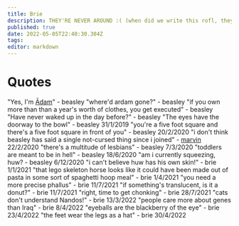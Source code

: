 ```yaml
---
title: Brie
description: THEY'RE NEVER AROUND :( (when did we write this rofl, they're always around)
published: true
date: 2022-05-05T22:40:30.304Z
tags: 
editor: markdown
---
```


# Quotes
"Yes, I'm [Ādam](azalima)" - beasley
"where'd ardam gone?" - beasley
"if you own more than than a year's worth of clothes, you get executed" - beasley
"Have never waked up in the day before?" - beasley
"The eyes have the doorway to the bowl" - beasley 31/1/2019
"you're a five foot square and there's a five foot square in front of you" - beasley 20/2/2020
"i don't think beasley has said a single not-cursed thing since i joined" - [marvin](marvin) 22/2/2020
"there's a multitude of lesbians" - beasley 7/3/2020
"toddlers are meant to be in hell" - beasley 18/6/2020
"am i currently squeezing, huw? - beasley 6/12/2020
"i can't believe huw has his own skin!" - brie 1/1/2021
"that lego skeleton horse looks like it could have been made out of pasta in some sort of spaghetti hoop meal" - brie 1/4/2021
"you need a more precise phallus" - brie 11/7/2021
"if something's translucent, is it a donut?" - brie 11/7/2021
"right, time to get chonking" - brie 28/7/2021
"cats don't understand Nandos!" - brie 13/3/2022
"people care more about genes than Iraq" - brie 8/4/2022
"eyeballs are the blackberry of the eye" - brie 23/4/2022
"the feet wear the legs as a hat" - brie 30/4/2022